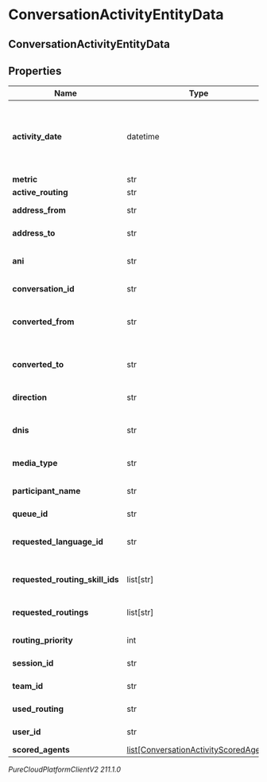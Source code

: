 # ConversationActivityEntityData

## ConversationActivityEntityData

## Properties

|Name | Type | Description | Notes|
|------------ | ------------- | ------------- | -------------|
| **activity_date** | datetime | The time at which the activity was observed. Date time is represented as an ISO-8601 string. For example: yyyy-MM-ddTHH:mm:ss[.mmm]Z | |
| **metric** | str | Activity metric | [optional] |
| **active_routing** | str | Active routing method | [optional] |
| **address_from** | str | The address that initiated an action | [optional] |
| **address_to** | str | The address receiving an action | [optional] |
| **ani** | str | Automatic Number Identification (caller&#39;s number) | [optional] |
| **conversation_id** | str | Unique identifier for the conversation | [optional] |
| **converted_from** | str | Session media type that was converted from in case of a media type conversion | [optional] |
| **converted_to** | str | Session media type that was converted to in case of a media type conversion | [optional] |
| **direction** | str | The direction of the communication | [optional] |
| **dnis** | str | Dialed number identification service (number dialed by the calling party) | [optional] |
| **media_type** | str | The session media type | [optional] |
| **participant_name** | str | A human readable name identifying the participant | [optional] |
| **queue_id** | str | Queue identifier | [optional] |
| **requested_language_id** | str | Unique identifier for the language requested for an interaction | [optional] |
| **requested_routing_skill_ids** | list[str] | Unique identifier(s) for skill(s) requested for an interaction | [optional] |
| **requested_routings** | list[str] | Routing type(s) for requested/attempted routing methods. | [optional] |
| **routing_priority** | int | Routing priority for the current interaction | [optional] |
| **session_id** | str | The unique identifier of this session | [optional] |
| **team_id** | str | The team ID the user is a member of | [optional] |
| **used_routing** | str | Complete routing method | [optional] |
| **user_id** | str | Unique identifier for the user | [optional] |
| **scored_agents** | [list[ConversationActivityScoredAgent]](ConversationActivityScoredAgent) | Scored agents | [optional] |



_PureCloudPlatformClientV2 211.1.0_
